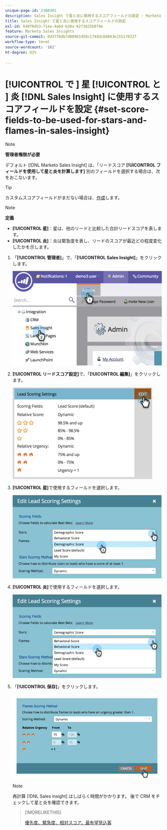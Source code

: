 ```yaml
---
unique-page-id: 2360301
description: Sales Insight で星と炎に使用するスコアフィールドの設定 - Marketo ドキュメント - 製品ドキュメント
title: Sales Insight で星と炎に使用するスコアフィールドの設定
exl-id: 640f6d53-71ee-4a6d-b28a-82f3825b8f8e
feature: Marketo Sales Insights
source-git-commit: 0d37fbdb7d08901458c1744dc68893e155176327
workflow-type: tm+mt
source-wordcount: '162'
ht-degree: 82%

---
```


# [!UICONTROL  で ] 星 [!UICONTROL  と ] 炎 [!DNL Sales Insight] に使用するスコアフィールドを設定 {#set-score-fields-to-be-used-for-stars-and-flames-in-sales-insight}

>[!NOTE]
>
>**管理者権限が必要**

デフォルト [!DNL Marketo Sales Insight] は、「リードスコア **[!UICONTROL フィールドを使用して星と炎を計算します]** 別のフィールドを選択する場合は、次をおこないます。

>[!TIP]
>
>カスタムスコアフィールドがまだない場合は、[作成](/help/marketo/product-docs/administration/field-management/create-a-custom-field-in-marketo.md)します。

>[!NOTE]
>
>**定義**
>
>* **[!UICONTROL 星]**：星は、他のリードと比較した合計リードスコアを表します。
>* **[!UICONTROL 炎]**：炎は緊急度を表し、リードのスコアが最近どの程度変化したかを示します。
>

1. 「**[!UICONTROL 管理者]**」で、「**[!UICONTROL Sales Insight]**」をクリックします。

   ![](assets/image2014-9-16-13-3a27-3a19.png)

1. **[!UICONTROL リードスコア設定]**&#x200B;で、「**[!UICONTROL 編集]**」をクリックします。

   ![](assets/image2014-9-16-13-3a27-3a33.png)

1. **[!UICONTROL 星]**&#x200B;で使用するフィールドを選択します。

   ![](assets/image2014-9-16-13-3a27-3a45.png)

1. **[!UICONTROL 炎]**&#x200B;で使用するフィールドを選択します。

   ![](assets/image2014-9-16-13-3a28-3a1.png)

1. 「**[!UICONTROL 保存]**」をクリックします。

   ![](assets/image2014-9-16-13-3a28-3a18.png)

   >[!NOTE]
   >
   >再計算 [!DNL Sales insight] はしばらく時間がかかります。 後で CRM をチェックして星と炎を確認できます。

   >[!MORELIKETHIS]
   >
   >[優先度、緊急度、相対スコア、最有望見込客](/help/marketo/product-docs/marketo-sales-insight/msi-for-salesforce/features/stars-and-flames/priority-urgency-relative-score-and-best-bets.md)
